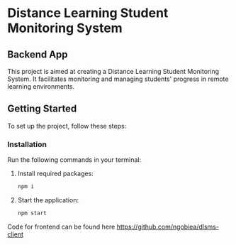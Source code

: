 # Distance Learning Student Monitoring System

## Backend App

This project is aimed at creating a Distance Learning Student Monitoring System. It facilitates monitoring and managing students' progress in remote learning environments.

## Getting Started

To set up the project, follow these steps:

### Installation

Run the following commands in your terminal:

1. Install required packages:

    ```bash
    npm i
    ```

2. Start the application:

    ```bash
    npm start
    ```

Code for frontend can be found here <https://github.com/ngobiea/dlsms-client>
